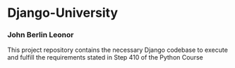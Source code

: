 # Django-University
### John Berlin Leonor

This project repository contains the necessary Django codebase to execute and fulfill the requirements stated in Step 410 of the Python Course 
